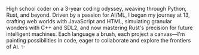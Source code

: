 High school coder on a 3-year coding odyssey, weaving through Python, Rust, and beyond. Driven by a passion for AI/ML, I began my journey at 13, crafting web worlds with JavaScript and HTML, simulating granular wonders with C++ and SDL2, and now mastering Rust's precision for future intelligent machines. Each language a brush, each project a canvas—I'm painting possibilities in code, eager to collaborate and explore the frontiers of AI. ✨

